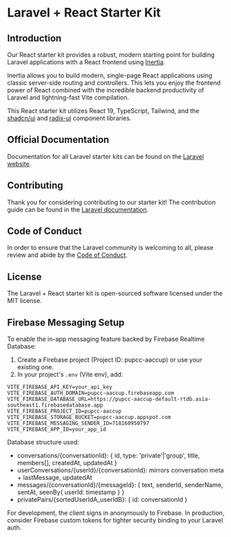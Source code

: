 # Laravel + React Starter Kit

## Introduction

Our React starter kit provides a robust, modern starting point for building Laravel applications with a React frontend using [Inertia](https://inertiajs.com).

Inertia allows you to build modern, single-page React applications using classic server-side routing and controllers. This lets you enjoy the frontend power of React combined with the incredible backend productivity of Laravel and lightning-fast Vite compilation.

This React starter kit utilizes React 19, TypeScript, Tailwind, and the [shadcn/ui](https://ui.shadcn.com) and [radix-ui](https://www.radix-ui.com) component libraries.

## Official Documentation

Documentation for all Laravel starter kits can be found on the [Laravel website](https://laravel.com/docs/starter-kits).

## Contributing

Thank you for considering contributing to our starter kit! The contribution guide can be found in the [Laravel documentation](https://laravel.com/docs/contributions).

## Code of Conduct

In order to ensure that the Laravel community is welcoming to all, please review and abide by the [Code of Conduct](https://laravel.com/docs/contributions#code-of-conduct).

## License

The Laravel + React starter kit is open-sourced software licensed under the MIT license.

## Firebase Messaging Setup

To enable the in-app messaging feature backed by Firebase Realtime Database:

1. Create a Firebase project (Project ID: pupcc-aaccup) or use your existing one.
2. In your project's `.env` (Vite env), add:

```
VITE_FIREBASE_API_KEY=your_api_key
VITE_FIREBASE_AUTH_DOMAIN=pupcc-aaccup.firebaseapp.com
VITE_FIREBASE_DATABASE_URL=https://pupcc-aaccup-default-rtdb.asia-southeast1.firebasedatabase.app
VITE_FIREBASE_PROJECT_ID=pupcc-aaccup
VITE_FIREBASE_STORAGE_BUCKET=pupcc-aaccup.appspot.com
VITE_FIREBASE_MESSAGING_SENDER_ID=718160950797
VITE_FIREBASE_APP_ID=your_app_id
```

Database structure used:

- conversations/{conversationId}: { id, type: 'private'|'group', title, members[], createdAt, updatedAt }
- userConversations/{userId}/{conversationId}: mirrors conversation meta + lastMessage, updatedAt
- messages/{conversationId}/{messageId}: { text, senderId, senderName, sentAt, seenBy{ userId: timestamp } }
- privatePairs/{sortedUserIdA_userIdB}: { id: conversationId }

For development, the client signs in anonymously to Firebase. In production, consider Firebase custom tokens for tighter security binding to your Laravel auth.
